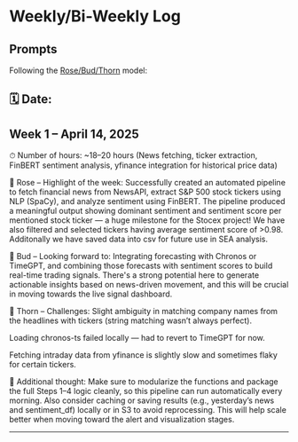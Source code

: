 # Weekly/Bi-Weekly Log

## Prompts
Following the [Rose/Bud/Thorn](https://www.panoramaed.com/blog/rose-bud-thorn-activity-and-worksheet#:~:text=%22Rose%2C%20Bud%2C%20Thorn%22%20is%20a%20mindful%20design%2D,day%2C%20week%2C%20or%20month.) model:

## 🗓 Date:
## Week 1 – April 14, 2025

⏱ Number of hours:
~18–20 hours
(News fetching, ticker extraction, FinBERT sentiment analysis, yfinance integration for historical price data)

🌹 Rose – Highlight of the week:
Successfully created an automated pipeline to fetch financial news from NewsAPI, extract S&P 500 stock tickers using NLP (SpaCy), and analyze sentiment using FinBERT. The pipeline produced a meaningful output showing dominant sentiment and sentiment score per mentioned stock ticker — a huge milestone for the Stocex project!
We have also filtered and selected tickers having average sentiment score of >0.98.
Additonally we have saved data into csv for future use in SEA analysis.

🌱 Bud – Looking forward to:
Integrating forecasting with Chronos or TimeGPT, and combining those forecasts with sentiment scores to build real-time trading signals. There's a strong potential here to generate actionable insights based on news-driven movement, and this will be crucial in moving towards the live signal dashboard.

🥀 Thorn – Challenges:
Slight ambiguity in matching company names from the headlines with tickers (string matching wasn’t always perfect).

Loading chronos-ts failed locally — had to revert to TimeGPT for now.

Fetching intraday data from yfinance is slightly slow and sometimes flaky for certain tickers.

💭 Additional thought:
Make sure to modularize the functions and package the full Steps 1–4 logic cleanly, so this pipeline can run automatically every morning. Also consider caching or saving results (e.g., yesterday’s news and sentiment_df) locally or in S3 to avoid reprocessing. This will help scale better when moving toward the alert and visualization stages.

---

